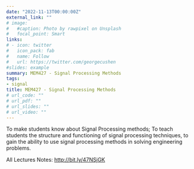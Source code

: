 ```yaml
---
date: "2022-11-13T00:00:00Z"
external_link: ""
# image:
#   #caption: Photo by rawpixel on Unsplash
#   focal_point: Smart
links:
# - icon: twitter
#   icon_pack: fab
#   name: Follow
#   url: https://twitter.com/georgecushen
#slides: example
summary: MEM427 - Signal Processing Methods
tags:
- signal
title: MEM427 - Signal Processing Methods
# url_code: ""
# url_pdf: ""
# url_slides: ""
# url_video: ""
---
```

To make students know about Signal Processing methods; To teach students the structure and functioning of signal processing techniques, to gain the ability to use signal processing methods in solving engineering problems.

All Lectures Notes: http://bit.ly/47NSjGK
